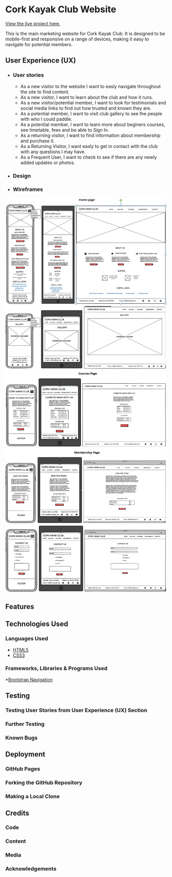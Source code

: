 # __Cork Kayak Club Website__
[View the live project here.](#)

This is the main marketing website for Cork Kayak Club.
It is designed to be mobile-first and responsive on a range 
of devices, making it easy to navigate for potential members.

## __User Experience (UX)__
* ### __User stories__
    - As a new visitor to the website I want to easly navigate throughout the site to find content.
    - As a new visitor, I want to learn about the club and how it runs.
    - As a new visitor/potential member, I want to look for testimonials and social media links to find out how trusted and known they are.
    - As a potential member, I want to visit club gallery to see the people with who I could paddle.
    - As a potential member, I want to learn more about beginers courses, see timetable, fees and be able to Sign In.
    - As a returning visitor, I want to find information about membership and purchase it.
    - As a Returning Visitor, I want easly to get in contact with the club with any questions I may have.
    - As a Frequent User, I want to check to see if there are any newly added updates or photos.
* ### __Design__
* ### __Wireframes__
![Home Page](/assets/images/home.png)
![Gallery Page](/assets/images/gallery.png)
![Courses Page](/assets/images/courses.png)
![Membership Page](/assets/images/membership.png)
![Contact Page](/assets/images/contact.png)
## __Features__
## __Technologies Used__
### __Languages Used__
* [HTML5](https://en.wikipedia.org/wiki/HTML5)
* [CSS3](https://en.wikipedia.org/wiki/CSS)
### __Frameworks, Libraries & Programs Used__
*[Bootstrap Navigation](https://getbootstrap.com/docs/4.3/components/navbar/)
## __Testing__
### __Testing User Stories from User Experience (UX) Section__
### __Further Testing__
### __Known Bugs__
## __Deployment__
### __GitHub Pages__
### __Forking the GitHub Repository__
### __Making a Local Clone__
## __Credits__
### __Code__
### __Content__
### __Media__
### __Acknowledgements__